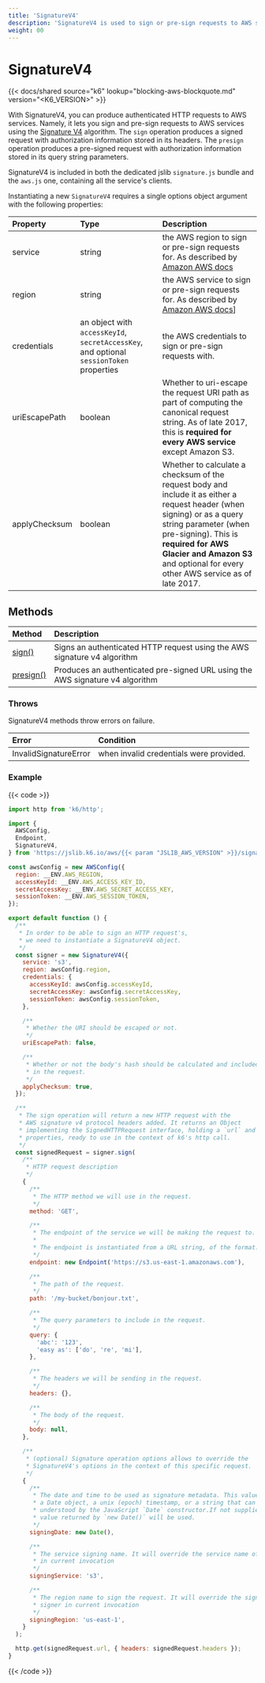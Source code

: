 ```yaml
---
title: 'SignatureV4'
description: 'SignatureV4 is used to sign or pre-sign requests to AWS services using the Signature V4 algorithm'
weight: 00
---
```


# SignatureV4

{{< docs/shared source="k6" lookup="blocking-aws-blockquote.md" version="<K6_VERSION>" >}}

With SignatureV4, you can produce authenticated HTTP requests to AWS services. Namely, it lets you sign and pre-sign requests to AWS services using the [Signature V4](https://docs.aws.amazon.com/general/latest/gr/signature-version-4.html) algorithm. The `sign` operation produces a signed request with authorization information stored in its headers.
The `presign` operation produces a pre-signed request with authorization information stored in its query string parameters.

SignatureV4 is included in both the dedicated jslib `signature.js` bundle and the `aws.js` one, containing all the service's clients.

Instantiating a new `SignatureV4` requires a single options object argument with the following properties:

| Property      | Type                                                                                    | Description                                                                                                                                                                                                                                                                  |
| :------------ | :-------------------------------------------------------------------------------------- | :--------------------------------------------------------------------------------------------------------------------------------------------------------------------------------------------------------------------------------------------------------------------------- |
| service       | string                                                                                  | the AWS region to sign or pre-sign requests for. As described by [Amazon AWS docs](https://docs.aws.amazon.com/general/latest/gr/rande.html)                                                                                                                                 |
| region        | string                                                                                  | the AWS service to sign or pre-sign requests for. As described by [Amazon AWS docs](https://aws.amazon.com/about-aws/global-infrastructure/regions_az/)]                                                                                                                     |
| credentials   | an object with `accessKeyId`, `secretAccessKey`, and optional `sessionToken` properties | the AWS credentials to sign or pre-sign requests with.                                                                                                                                                                                                                       |
| uriEscapePath | boolean                                                                                 | Whether to uri-escape the request URI path as part of computing the canonical request string. As of late 2017, this is **required for every AWS service** except Amazon S3.                                                                                                  |
| applyChecksum | boolean                                                                                 | Whether to calculate a checksum of the request body and include it as either a request header (when signing) or as a query string parameter (when pre-signing). This is **required for AWS Glacier and Amazon S3** and optional for every other AWS service as of late 2017. |

## Methods

<!-- vale off -->

| Method                                                                                             | Description                                                                   |
| :------------------------------------------------------------------------------------------------- | :---------------------------------------------------------------------------- |
| [sign()](https://grafana.com/docs/k6/<K6_VERSION>/javascript-api/jslib/aws/signaturev4/sign)       | Signs an authenticated HTTP request using the AWS signature v4 algorithm      |
| [presign()](https://grafana.com/docs/k6/<K6_VERSION>/javascript-api/jslib/aws/signaturev4/presign) | Produces an authenticated pre-signed URL using the AWS signature v4 algorithm |

<!-- vale on -->

### Throws

SignatureV4 methods throw errors on failure.

| Error                 | Condition                               |
| :-------------------- | :-------------------------------------- |
| InvalidSignatureError | when invalid credentials were provided. |

### Example

{{< code >}}

```javascript
import http from 'k6/http';

import {
  AWSConfig,
  Endpoint,
  SignatureV4,
} from 'https://jslib.k6.io/aws/{{< param "JSLIB_AWS_VERSION" >}}/signature.js';

const awsConfig = new AWSConfig({
  region: __ENV.AWS_REGION,
  accessKeyId: __ENV.AWS_ACCESS_KEY_ID,
  secretAccessKey: __ENV.AWS_SECRET_ACCESS_KEY,
  sessionToken: __ENV.AWS_SESSION_TOKEN,
});

export default function () {
  /**
   * In order to be able to sign an HTTP request's,
   * we need to instantiate a SignatureV4 object.
   */
  const signer = new SignatureV4({
    service: 's3',
    region: awsConfig.region,
    credentials: {
      accessKeyId: awsConfig.accessKeyId,
      secretAccessKey: awsConfig.secretAccessKey,
      sessionToken: awsConfig.sessionToken,
    },

    /**
     * Whether the URI should be escaped or not.
     */
    uriEscapePath: false,

    /**
     * Whether or not the body's hash should be calculated and included
     * in the request.
     */
    applyChecksum: true,
  });

  /**
   * The sign operation will return a new HTTP request with the
   * AWS signature v4 protocol headers added. It returns an Object
   * implementing the SignedHTTPRequest interface, holding a `url` and a `headers`
   * properties, ready to use in the context of k6's http call.
   */
  const signedRequest = signer.sign(
    /**
     * HTTP request description
     */
    {
      /**
       * The HTTP method we will use in the request.
       */
      method: 'GET',

      /**
       * The endpoint of the service we will be making the request to.
       *
       * The endpoint is instantiated from a URL string, of the format: `{scheme}://{hostname}[:{port}]`
       */
      endpoint: new Endpoint('https://s3.us-east-1.amazonaws.com'),

      /**
       * The path of the request.
       */
      path: '/my-bucket/bonjour.txt',

      /**
       * The query parameters to include in the request.
       */
      query: {
        'abc': '123',
        'easy as': ['do', 're', 'mi'],
      },

      /**
       * The headers we will be sending in the request.
       */
      headers: {},

      /**
       * The body of the request.
       */
      body: null,
    },

    /**
     * (optional) Signature operation options allows to override the
     * SignatureV4's options in the context of this specific request.
     */
    {
      /**
       * The date and time to be used as signature metadata. This value should be
       * a Date object, a unix (epoch) timestamp, or a string that can be
       * understood by the JavaScript `Date` constructor.If not supplied, the
       * value returned by `new Date()` will be used.
       */
      signingDate: new Date(),

      /**
       * The service signing name. It will override the service name of the signer
       * in current invocation
       */
      signingService: 's3',

      /**
       * The region name to sign the request. It will override the signing region of the
       * signer in current invocation
       */
      signingRegion: 'us-east-1',
    }
  );

  http.get(signedRequest.url, { headers: signedRequest.headers });
}
```

{{< /code >}}
